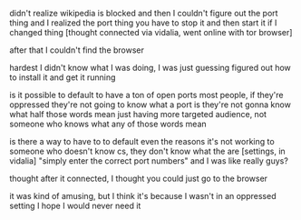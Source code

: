 didn't realize wikipedia is blocked
and then I couldn't figure out the port thing
and I realized the port thing
you have to stop it and then start it if I changed thing
[thought connected via vidalia, went online with tor browser]

after that I couldn't find the browser


hardest
I didn't know what I was doing, I was just guessing
figured out how to install it and get it running

is it possible to default to have a ton of open ports
most people, if they're oppressed they're not going to know what a port is
they're not gonna know what half those words mean
just having more targeted audience, not someone who knows what any of those words mean

is there a way to have to to default
even the reasons it's not working to someone who doesn't know cs, they don't know what the are
[settings, in vidalia]
"simply enter the correct port numbers"
and I was like really guys?

thought after it connected, I thought you could just go to the browser


it was kind of amusing, but I think it's because I wasn't in an oppressed setting
I hope I would never need it
